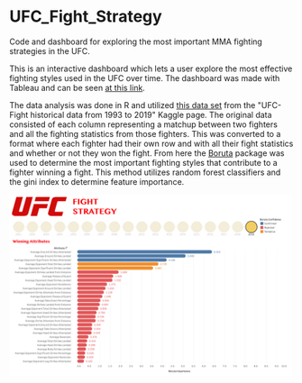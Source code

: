 # UFC_Fight_Strategy
Code and dashboard for exploring the most important MMA fighting strategies in the UFC.

This is an interactive dashboard which lets a user explore the most effective fighting styles used in the UFC over time.  The dashboard was made with Tableau and can be seen [at this link](https://public.tableau.com/profile/daniel.sola3935#!/vizhome/UFC_strat/Dashboard1).

The data analysis was done in R and utilized [this data set](https://www.kaggle.com/rajeevw/ufcdata) from the "UFC-Fight historical data from 1993 to 2019" Kaggle page.  The original data consisted of each column representing a matchup between two fighters and all the fighting statistics from those fighters.  This was converted to a format where each fighter had their own row and with all their fight statistics and whether or not they won the fight.  From here the [Boruta](https://s3.amazonaws.com/academia.edu.documents/32056178/v36i11.pdf?response-content-disposition=inline%3B%20filename%3DFeature_Selection_with_the_Boruta_Packag.pdf&X-Amz-Algorithm=AWS4-HMAC-SHA256&X-Amz-Credential=ASIATUSBJ6BAPRKCEU7D%2F20200505%2Fus-east-1%2Fs3%2Faws4_request&X-Amz-Date=20200505T224035Z&X-Amz-Expires=3600&X-Amz-SignedHeaders=host&X-Amz-Security-Token=IQoJb3JpZ2luX2VjEF4aCXVzLWVhc3QtMSJHMEUCIQD2Ve7TqGqwWqo1TvYzimDF10A4S8r435YSUPLTQlZPPAIgXWAF5rN9P%2F1ftHsRa3WxyOyofzK%2B5SbwDH5TzItG7zkqvQMIlv%2F%2F%2F%2F%2F%2F%2F%2F%2F%2FARAAGgwyNTAzMTg4MTEyMDAiDKogS5%2FOrRuuUvngMSqRA3VjGqKlLE5RYwaSnWpaJtt6gOlq6tKtKGTtzVlyNrlNmL%2FBUQJ0E3PzF87k3WQ0Yej6RuFB1Yn1exygq0SObfK9yBOljwZQbCfu1sP62jPkqbkv2ciJ8DGQC1KzVBS9qhyCVpmbS%2BsLlZFVEFjc99MY%2FIaZUyV3Aq%2F%2BrhxI6Zp9r5Dp0TPN13fsZpH4gbe0BPgi2ymW89pCIU36iwWG5XC1eXaou%2FEr%2FRCQuSuiPBWk1g6QSYZb8tQ0seJg%2FpYvpaaI26gDsodhwuHe2cF0PwheyZmi%2F1%2FVfnhH59HUZIXMR9meTtVhzlTTyPTsGtYqSa7Qwz1m2tloM01OXcDfMcHayF1wnQlAqB8VtbFdWCUPEDFJ%2FbmcIlkGsqjcb6rPYTj%2FvYnnlhGg2s%2FEIT9Q5F%2Fd87bcBVjIV4lcf7hT%2FWqNjA4xlicVUsAbeZ8r3ZO7LnjCSMcsfC5o0UVgdEbCNiYPuDEPbVElZKCbaTwqRKb6vVMBnAohwNtfqzTGQCwaCQ3L5fropo7S8t1mkswDNmz8MJWrx%2FUFOusBn2FqI7Q6nszaHvTfWpo1Wz6MqySGP5p3Tf4QzuSupFQjIr9YUH3FbXHmxLT3Fj3reiCoy9fKBmqtleczboh3D1B%2BnUZOriMOFZHbQRY5jK3h91hL4kOFIl%2BG54R%2B8bK0SD9TAVakf3Gjf%2Bxhx19NscQEYNa6SrjfpT%2BXRYALVOTrHkrl4kN6KKkRRykRJi%2FlHZZjCZupLh%2BrsSBiYJo3LOG9hZ8pz7O6sSrhwt2BHd0sPsicUOvPVIQStk6s0Ad3vsA4TQrnb9irV%2B%2BkGddn6OKLDXBVFvQFEFZh%2Bt7LQbGgEzedgDy8oUqnLA%3D%3D&X-Amz-Signature=79cc9ca76e6e675c184fb3112e07bdc18f50992f9f94aac58f5d9de49fd09ed8) package was used to determine the most important fighting styles that contribute to a fighter winning a fight.  This method utilizes random forest classifiers and the gini index to determine feature importance.


![alt text](https://github.com/dansola/UFC_Fight_Strategy/blob/master/images/dashboard.png)
